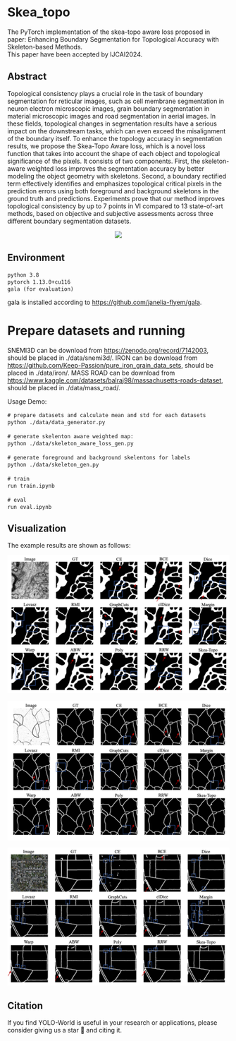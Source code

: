 # Skea_topo
The PyTorch implementation of the skea-topo aware loss proposed in paper: Enhancing Boundary Segmentation for Topological Accuracy with Skeleton-based Methods. <br>
This paper have been accepted by IJCAI2024. <br>

## Abstract
Topological consistency plays a crucial role in the task of boundary segmentation for reticular images, such as cell membrane segmentation in neuron electron microscopic images, grain boundary segmentation in material microscopic images and road segmentation in aerial images. In these fields, topological changes in segmentation results have a serious impact on the downstream tasks, which can even exceed the misalignment of the boundary itself. To enhance the topology accuracy in segmentation results, we propose the Skea-Topo Aware loss, which is a novel loss function that takes into account the shape of each object and topological significance of the pixels. It consists of two components. First, the skeleton-aware weighted loss improves the segmentation accuracy by better modeling the object geometry with skeletons. Second, a boundary rectified term effectively identifies and emphasizes topological critical pixels in the prediction errors using both foreground and background skeletons in the ground truth and predictions. Experiments prove that our method improves topological consistency by up to 7 points in VI compared to 13 state-of-art methods, based on objective and subjective assessments across three different boundary segmentation datasets.

<p align = "center">
<img src="https://github.com/clovermini/Skea_topo/blob/main/images/main.png">
</p>

## Environment

    python 3.8
    pytorch 1.13.0+cu116
    gala (for evaluation)

gala is installed according to https://github.com/janelia-flyem/gala.

# Prepare datasets and running
SNEMI3D can be download from https://zenodo.org/record/7142003, should be placed in ./data/snemi3d/.
IRON can be download from https://github.com/Keep-Passion/pure_iron_grain_data_sets, should be placed in ./data/iron/.
MASS ROAD can be download from https://www.kaggle.com/datasets/balraj98/massachusetts-roads-dataset, should be placed in ./data/mass_road/. 

Usage Demo:

    # prepare datasets and calculate mean and std for each datasets
    python ./data/data_generator.py
    
    # generate skelenton aware weighted map:
    python ./data/skeleton_aware_loss_gen.py

    # generate foreground and background skelentons for labels
    python ./data/skeleton_gen.py

    # train
    run train.ipynb

    # eval 
    run eval.ipynb

## Visualization

The example results are shown as follows: 

<p align = "center">
<img src="https://github.com/clovermini/Skea_topo/blob/main/images/snemi3d.png">
</p>
<p align = "center">
<img src="https://github.com/clovermini/Skea_topo/blob/main/images/iron.png">
</p>
<p align = "center">
<img src="https://github.com/clovermini/Skea_topo/blob/main/images/mass_road.png">
</p>

## Citation
If you find YOLO-World is useful in your research or applications, please consider giving us a star 🌟 and citing it.



